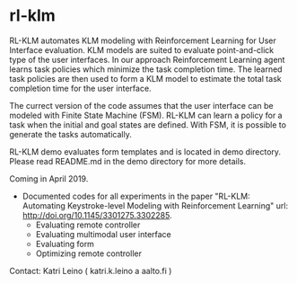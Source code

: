 # rl-klm

RL-KLM automates KLM modeling with Reinforcement Learning for User Interface evaluation. KLM models are suited to evaluate point-and-click type of the user interfaces. In our approach Reinforcement Learning agent learns task policies which minimize the task completion time. The learned task policies are then used to form a KLM model to estimate the total task completion time for the user interface.

The currect version of the code assumes that the user interface can be modeled with Finite State Machine (FSM). RL-KLM can learn a policy for a task when the initial and goal states are defined. With FSM, it is possible to generate the tasks automatically.

RL-KLM demo evaluates form templates and is located in demo directory. Please read README.md in the demo directory for more details. 

Coming in April 2019.
* Documented codes for all experiments in the paper "RL-KLM: Automating Keystroke-level Modeling with Reinforcement Learning" url: http://doi.org/10.1145/3301275.3302285.
  * Evaluating remote controller
  * Evaluating multimodal user interface
  * Evaluating form
  * Optimizing remote controller


Contact: Katri Leino ( katri.k.leino a aalto.fi )


